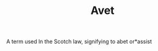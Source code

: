 ---
title: Avet
permalink: "/definitions/avet.html"
body: A term used ln the Scotch law, signifying to abet or*assist
published_at: '2018-07-07'
layout: post
---